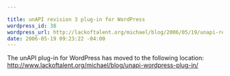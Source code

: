 ```yaml
--- 

title: unAPI revision 3 plug-in for WordPress
wordpress_id: 38
wordpress_url: http://lackoftalent.org/michael/blog/2006/05/19/unapi-revision-3-plug-in-for-wordpress/
date: 2006-05-19 09:23:22 -04:00
---
```

The unAPI plug-in for WordPress has moved to the following location: <a href="http://www.lackoftalent.org/michael/blog/unapi-wordpress-plug-in/">http://www.lackoftalent.org/michael/blog/unapi-wordpress-plug-in/</a>
